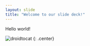 ```yaml
---
layout: slide
title: "Welcome to our slide deck!"
---
```


Hello world!

![droidtocat](https://octodex.github.com/images/droidtocat.png)
{: .center}
